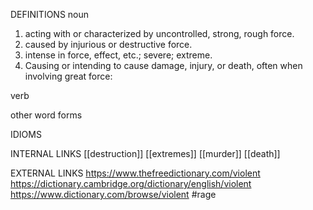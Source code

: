 DEFINITIONS
noun
1. acting with or characterized by uncontrolled, strong, rough force.
2. caused by injurious or destructive force.
3. intense in force, effect, etc.; severe; extreme.
4. Causing or intending to cause damage, injury, or death, often when involving great force:

verb

other word forms

IDIOMS

INTERNAL LINKS
[[destruction]]
[[extremes]]
[[murder]]
[[death]]

EXTERNAL LINKS
https://www.thefreedictionary.com/violent
https://dictionary.cambridge.org/dictionary/english/violent
https://www.dictionary.com/browse/violent
#rage 